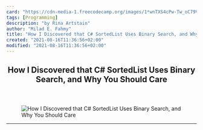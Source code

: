 ```yaml
---
card: "https://cdn-media-1.freecodecamp.org/images/1*wnTXS4cPw-Tw_oC79VweTQ.jpeg"
tags: [Programming]
description: "by Rina Artstain"
author: "Milad E. Fahmy"
title: "How I Discovered that C# SortedList Uses Binary Search, and Why You Should Care"
created: "2021-08-16T11:36:56+02:00"
modified: "2021-08-16T11:36:56+02:00"
---
```

<div class="site-wrapper">
<main id="site-main" class="site-main outer">
<div class="inner">
<article class="post-full post tag-programming tag-data-structures tag-algorithms tag-technology tag-tech ">
<header class="post-full-header">
<h1 class="post-full-title">How I Discovered that C# SortedList Uses Binary Search, and Why You Should Care</h1>
</header>
<figure class="post-full-image">
<picture>
<source media="(max-width: 700px)" sizes="1px" srcset="data:image/gif;base64,R0lGODlhAQABAIAAAAAAAP///yH5BAEAAAAALAAAAAABAAEAAAIBRAA7 1w">
<source media="(min-width: 701px)" sizes="(max-width: 800px) 400px,
(max-width: 1170px) 700px,
1400px" srcset="https://cdn-media-1.freecodecamp.org/images/1*wnTXS4cPw-Tw_oC79VweTQ.jpeg 300w,
https://cdn-media-1.freecodecamp.org/images/1*wnTXS4cPw-Tw_oC79VweTQ.jpeg 600w,
https://cdn-media-1.freecodecamp.org/images/1*wnTXS4cPw-Tw_oC79VweTQ.jpeg 1000w,
https://cdn-media-1.freecodecamp.org/images/1*wnTXS4cPw-Tw_oC79VweTQ.jpeg 2000w">
<img onerror="this.style.display='none'" src="https://cdn-media-1.freecodecamp.org/images/1*wnTXS4cPw-Tw_oC79VweTQ.jpeg" alt="How I Discovered that C# SortedList Uses Binary Search, and Why You Should Care">
</picture>
</figure>
<section class="post-full-content">
<div class="post-content medium-migrated-article">
</div>
<hr>
</section>
</article>
</div>
</main>
</div>
<!-- Google Tag Manager (noscript) -->
<!-- End Google Tag Manager (noscript) -->
